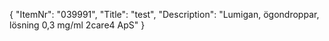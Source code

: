 {
  "ItemNr": "039991",
  "Title": "test",
  "Description": "Lumigan, ögondroppar, lösning 0,3 mg/ml 2care4 ApS"
}